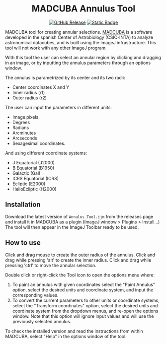 <div align="center">

# MADCUBA Annulus Tool

[![GitHub Release](https://img.shields.io/github/v/release/dhaasler/madcuba-annulus-tool)](https://github.com/dhaasler/madcuba-annulus-tool/releases/tag/v4.9.0)
[![Static Badge](https://img.shields.io/badge/changelog-brightgreen)](CHANGELOG.md)

</div>


MADCUBA tool for creating annular selections. [MADCUBA](https://cab.inta-csic.es/madcuba/) is a software developed in the spanish Center of Astrobiology (CSIC-INTA) to analyze astronomical datacubes, and is built using the ImageJ infrastructure. This tool will not work with any other ImageJ program.

With this tool the user can select an annular region by clicking and dragging in an image, or by inputting the annulus parameters through an options window.

The annulus is parametrized by its center and its two radii:

- Center coordinates X and Y
- Inner radius (r1)
- Outer radius (r2)

The user can input the parameters in different units:

- Image pixels
- Degrees
- Radians
- Arcminutes
- Arcseconds
- Sexagesimal coordinates.

And using different coordinate systems:

- J Equatorial (J2000)
- B Equatorial (B1950)
- Galactic (Gal)
- ICRS Equatorial (ICRS)
- Ecliptic (E2000)
- HelioEcliptic (H2000)

## Installation

Download the latest version of `Annulus_Tool.ijm` from the releases page and install it in MADCUBA as a plugin (ImageJ window > Plugins > Install...)
The tool will then appear in the ImageJ Toolbar ready to be used.

## How to use

Click and drag mouse to create the outer radius of the annulus.
Click and drag while pressing 'alt' to create the inner radius.
Click and drag while pressing 'ctrl' to move the annular selection.

Double click or right-click the Tool icon to open the options menu where:

1. To paint an annulus with given coordinates select the "Paint Annulus" option, select the desired units and coordinate system, and input the corresponding values.
2. To convert the current parameters to other units or coordinate systems, select the \"Transform coordinates" option, select the desired units and coordinate system from the dropdown menus, and re-open the options window.
Note that this option will ignore input values and will use the previously selected annulus.

To check the installed version and read the instructions from within MADCUBA, select "Help" in the options window of the tool.
